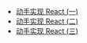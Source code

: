 - [动手实现 React (一)](/react/sunsmile-react1)
- [动手实现 React (二)](/react/sunsmile-react2)
- [动手实现 React (三)](/react/sunsmile-react3)
